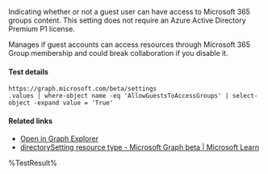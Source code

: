 Indicating whether or not a guest user can have access to Microsoft 365 groups content. This setting does not require an Azure Active Directory Premium P1 license.

Manages if guest accounts can access resources through Microsoft 365 Group membership and could break collaboration if you disable it.

#### Test details
```
https://graph.microsoft.com/beta/settings
.values | where-object name -eq 'AllowGuestsToAccessGroups' | select-object -expand value = 'True'
```

#### Related links

- [Open in Graph Explorer](https://developer.microsoft.com/en-us/graph/graph-explorer?request=settings&method=GET&version=beta&GraphUrl=https://graph.microsoft.com)
- [directorySetting resource type - Microsoft Graph beta | Microsoft Learn](https://learn.microsoft.com/en-us/graph/api/resources/directorysetting)


<!--- Results --->
%TestResult%
